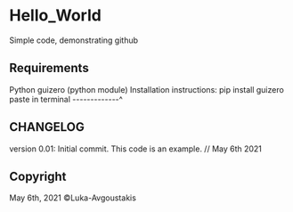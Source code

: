 # Hello_World
Simple code, demonstrating github

## Requirements

Python
guizero (python module)
  Installation instructions: pip install guizero
  paste in terminal -------------^

## CHANGELOG

version 0.01: Initial commit. This code is an example. // May 6th 2021

## Copyright

May 6th, 2021 ©Luka-Avgoustakis
